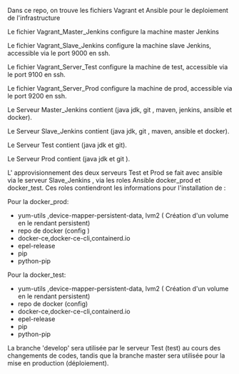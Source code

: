 Dans ce repo, on trouve les fichiers Vagrant et Ansible pour le deploiement de l'infrastructure

Le fichier Vagrant_Master_Jenkins configure la machine master Jenkins

Le fichier Vagrant_Slave_Jenkins configure la machine slave Jenkins, accessible via le port 9000 en ssh.

Le fichier Vagrant_Server_Test configure la machine de test, accessible via le port 9100 en ssh.

Le fichier Vagrant_Server_Prod configure la machine de prod, accessible via le port 9200 en ssh.

Le Serveur Master_Jenkins contient (java jdk, git , maven, jenkins, ansible et docker).

Le Serveur Slave_Jenkins contient (java jdk, git , maven, ansible et docker).

Le Serveur Test contient (java jdk et git).

Le Serveur Prod contient (java jdk  et git ).

L' approvisionnement des deux serveurs Test et Prod se fait avec ansible via le serveur Slave_Jenkins
, via les roles Ansible docker_prod et docker_test.
 Ces roles contiendront les informations pour l'installation de :
 
  Pour la docker_prod:
  - yum-utils ,device-mapper-persistent-data, lvm2 ( Création d'un volume en le rendant persistent)
  - repo de docker  (config )
  - docker-ce,docker-ce-cli,containerd.io
  - epel-release
  - pip
  - python-pip
 

 Pour la docker_test:

  - yum-utils ,device-mapper-persistent-data, lvm2 ( Création d'un volume en le rendant persistent)
  - repo de docker  (config)
  - docker-ce,docker-ce-cli,containerd.io
  - epel-release
  - pip
  - python-pip 


La branche 'develop' sera utilisée par le serveur Test  (test) au cours des 
changements de codes, tandis que la branche master sera utilisée pour la mise en production (déploiement). 